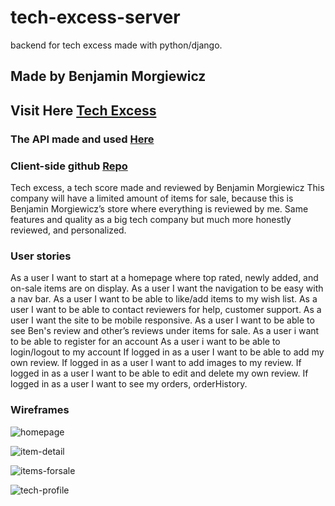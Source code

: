 # tech-excess-server
backend for tech excess made with python/django.

## Made by Benjamin Morgiewicz

## Visit Here [Tech Excess](https://tech-excess.netlify.app)
### The API made and used [Here](https://tech-excess-server.herokuapp.com/items/)
### Client-side github [Repo](https://github.com/BaseBenjamin13/tech-excess-client)

Tech excess, a tech score made and reviewed by Benjamin Morgiewicz
This company will have a limited amount of items for sale, because this is Benjamin Morgiewicz’s store where everything is reviewed by me. Same features and quality as a big tech company but much more honestly reviewed, and personalized.


### User stories
As a user I want to start at a homepage where top rated, newly added, and on-sale items are on display.
As a user I want the navigation to be easy with a nav bar.
As a user I want to be able to like/add items to my wish list.
As a user I want to be able to contact reviewers for help, customer support.
As a user I want the site to be mobile responsive.
As a user I want to be able to see Ben's review and other’s reviews under items for sale.
As a user i want to be able to register for an account
As a user i want to be able to login/logout to my account
If logged in as a user I want to be able to add my own review.
If logged in as a user I want to add images to my review.
If logged in as a user I want to be able to edit and delete my own review.
If logged in as a user I want to see my orders, orderHistory.


### Wireframes
![homepage](https://media.git.generalassemb.ly/user/41045/files/7c854d90-7079-4f19-925b-cd9cdfaea216)

![item-detail](https://media.git.generalassemb.ly/user/41045/files/50a517f3-4228-4425-b6fd-e5da4f210aa2)

![items-forsale](https://media.git.generalassemb.ly/user/41045/files/a860352d-23bf-4282-ae18-86c1933a6922)

![tech-profile](https://media.git.generalassemb.ly/user/41045/files/956c3ca1-516c-4f1e-9bf5-ce75235481da)
